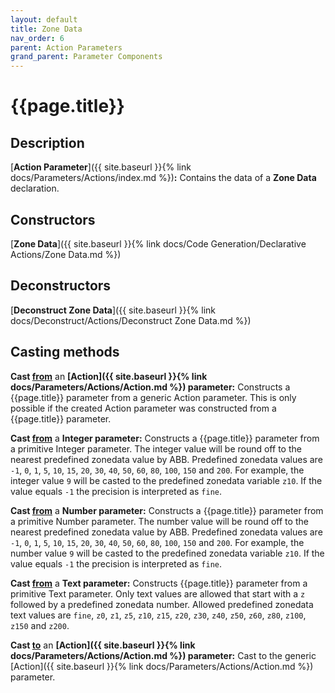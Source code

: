 ```yaml
---
layout: default
title: Zone Data
nav_order: 6
parent: Action Parameters
grand_parent: Parameter Components
---
```


# **{{page.title}}**

## **Description**

[**Action Parameter**]({{ site.baseurl }}{% link docs/Parameters/Actions/index.md %})**:** 
Contains the data of a **Zone Data** declaration. 

## **Constructors**

[**Zone Data**]({{ site.baseurl }}{% link docs/Code Generation/Declarative Actions/Zone Data.md %})

## **Deconstructors**

[**Deconstruct Zone Data**]({{ site.baseurl }}{% link docs/Deconstruct/Actions/Deconstruct Zone Data.md %})

## **Casting methods**

**Cast <u>from</u>** an **[Action]({{ site.baseurl }}{% link docs/Parameters/Actions/Action.md %}) parameter:** Constructs a {{page.title}} parameter from a generic Action parameter. This is only possible if the created Action parameter was constructed from a {{page.title}} parameter.

**Cast <u>from</u>** a **Integer parameter:** Constructs a {{page.title}} parameter from a primitive Integer parameter. The integer value will be round off to the nearest predefined zonedata value by ABB. Predefined zonedata values are `-1`, `0`, `1`, `5`, `10`, `15`, `20`, `30`, `40`, `50`, `60`, `80`, `100`, `150` and `200`. For example, the integer value `9` will be casted to the predefined zonedata variable `z10`. If the value equals `-1` the precision is interpreted as `fine`.


**Cast <u>from</u>** a **Number parameter:** Constructs a {{page.title}} parameter from a primitive Number parameter. The number value will be round off to the nearest predefined zonedata value by ABB. Predefined zonedata values are `-1`, `0`, `1`, `5`, `10`, `15`, `20`, `30`, `40`, `50`, `60`, `80`, `100`, `150` and `200`. For example, the number value `9` will be casted to the predefined zonedata variable `z10`. If the value equals `-1` the precision is interpreted as `fine`.

**Cast <u>from</u>** a **Text parameter:**  Constructs {{page.title}} parameter from a primitive Text parameter. Only text values are allowed that start with a `z` followed by a predefined zonedata number. Allowed predefined zonedata text values are `fine`, `z0`, `z1`, `z5`, `z10`, `z15`, `z20`, `z30`, `z40`, `z50`, `z60`, `z80`, `z100`, `z150` and `z200`.

**Cast <u>to</u>** an **[Action]({{ site.baseurl }}{% link docs/Parameters/Actions/Action.md %}) parameter:** Cast to the generic [Action]({{ site.baseurl }}{% link docs/Parameters/Actions/Action.md %}) parameter. 
